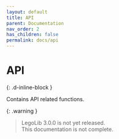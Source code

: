 ```yaml
---
layout: default
title: API
parent: Documentation
nav_order: 2
has_children: false
permalink: docs/api
---
```

# API  
{: .d-inline-block }  

Contains API related functions.  

{: .warning }  
> LegoLib 3.0.0 is not yet released.  
> This documentation is not complete.  